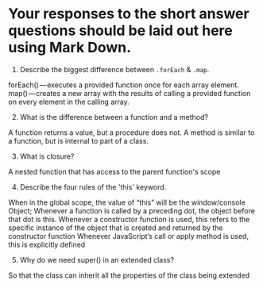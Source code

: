 # Your responses to the short answer questions should be laid out here using Mark Down.
1. Describe the biggest difference between `.forEach` & `.map`.

forEach() — executes a provided function once for each array element.
map() — creates a new array with the results of calling a provided function on every element in the calling array.

2. What is the difference between a function and a method?

A function returns a value, but a procedure does not. A method is similar to a function, but is internal to part of a class.

3. What is closure?

A nested function that has access to the parent function's scope

4. Describe the four rules of the 'this' keyword.

When in the global scope, the value of “this” will be the window/console Object;
Whenever a function is called by a preceding dot, the object before that dot is this.
Whenever a constructor function is used, this refers to the specific instance of the object that is created and returned by the constructor function
Whenever JavaScript’s call or apply method is used, this is explicitly defined


5. Why do we need super() in an extended class?

So that the class can inherit all the properties of the class being extended
